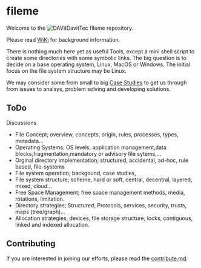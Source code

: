 # fileme

Welcome to the  ![DAVit](https://avatars.githubusercontent.com/u/8759293?s=20&u=80214f09c8a6f5a219c40a62af483e694cb6fed8&v=4)DavitTec fileme repository.

Please read [WiKi](https://github.com/DavitTec/fileme/wiki) for background information. 


There is nothing much here yet as useful Tools, except a mini shell script to create some directories with some symbolic links.
The big question is to decide on a base operating system, Linux, MacOS or Windows. The initial focus on the file system structure may be Linux.

We may consider some from small to big [Case Studies](https://github.com/DavitTec/fileme/wiki/Case-Studies) to get us through from issues to analsys, problem solving and developing solutions. 

## ToDo
Discussions

* File Concept; overview, concepts, origin, rules, processes, types, metadata...
* Operating Systems; OS levels, application management,data blocks,fragmentation,mandatory or advisory file sytems,...
* Orginal directory implementation; structured, accidental, ad-hoc, rule based, file-systems
* File system operation; backgound, case studies,  
* File system structure; scheme, hard or soft, central, decentral, layered, mixed, cloud...
* Free Space Management; free space management methods, media, rotations, limitation.
* Directory strategies; Structured, Protocols, services, security, trusts, maps (tree/graph)...
* Allocation strategies; devices, file storage structure; locks, contiguous, linked and indexed allocation. 


## Contributing

If you are interested in joining our efforts, please read the [contribute.md](contribute.md).
